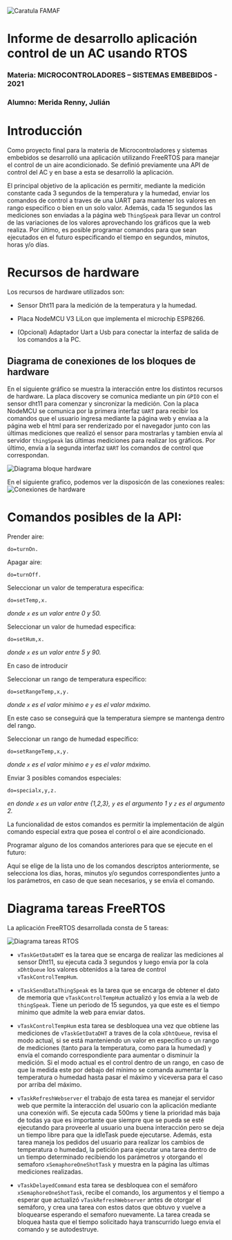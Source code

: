 ![Caratula FAMAF](resources/famaf.jpg)

# Informe de desarrollo aplicación control de un AC usando RTOS

### Materia: MICROCONTROLADORES – SISTEMAS EMBEBIDOS - 2021

### Alumno: Merida Renny, Julián


# Introducción

Como proyecto final para la materia de Microcontroladores y sistemas embebidos se desarrolló una aplicación utilizando FreeRTOS para manejar el control de un aire acondicionado. Se definió previamente una API de control del AC y en base a esta se desarrolló la aplicación.

El principal objetivo de la aplicación es permitir, mediante la medición constante cada 3 segundos de la temperatura y la humedad, enviar los comandos de control a traves de una UART para mantener los valores en rango especifico o bien en un solo valor. Además, cada 15 segundos las mediciones son enviadas a la página web `ThingSpeak` para llevar un control de las variaciones de los valores aprovechando los gráficos que la web realiza. Por último, es posible programar comandos para que sean ejecutados en el futuro especificando el tiempo en segundos, minutos, horas y/o días.


# Recursos de hardware

Los recursos de hardware utilizados son:

* Sensor Dht11 para la medición de la temperatura y la humedad.

* Placa NodeMCU V3 LiLon que implementa el microchip ESP8266.

* (Opcional) Adaptador Uart a Usb para conectar la interfaz de salida de los comandos a la PC.



## Diagrama de conexiones de los bloques de hardware

En el siguiente gráfico se muestra la interacción entre los distintos recursos de hardware. La placa discovery se comunica mediante un pin `GPIO` con el sensor dht11 para comenzar y sincronizar la medición. Con la placa NodeMCU se comunica por la primera interfaz `UART` para recibir los comandos que el usuario ingresa mediante la página web y enviaa a la página web el html para ser renderizado por el navegador junto con las últimas mediciones que realizó el sensor para mostrarlas y tambien envía al servidor `thingSpeak` las últimas mediciones para realizar los gráficos. Por último, envía a la segunda interfaz `UART` los comandos de control que correspondan.

![Diagrama bloque hardware](resources/hw_block.png)

En el siguiente grafico, podemos ver la disposicón de las conexiones reales:
![Conexiones de hardware](resources/hw_connections.png)



# Comandos posibles de la API:

Prender aire:

    do=turnOn.

Apagar aire:

    do=turnOff.

Seleccionar un valor de temperatura especifica:

    do=setTemp,x.

*donde `x` es un valor entre 0 y 50.*

Seleccionar un valor de humedad especifica:

    do=setHum,x.

*donde `x` es un valor entre 5 y 90.*

En caso de introducir

Seleccionar un rango de temperatura específico:

    do=setRangeTemp,x,y.

*donde `x` es el valor mínimo e `y` es el valor máximo.*

En este caso se conseguirá que la temperatura siempre se mantenga dentro del rango.


Seleccionar un rango de humedad específico:

    do=setRangeTemp,x,y.

*donde `x` es el valor mínimo e `y` es el valor máximo.*

Enviar 3 posibles comandos especiales:

    do=specialx,y,z.

*en donde `x` es un valor entre {1,2,3}, `y` es el argumento 1 y `z` es el argumento 2.*

La funcionalidad de estos comandos es permitir la implementación de algún comando especial extra que posea el control o el aire acondicionado.


Programar alguno de los comandos anteriores para que se ejecute en el futuro:

Aquí se elige de la lista uno de los comandos descriptos anteriormente, se selecciona los dias, horas, minutos y/o segundos correspondientes junto a los parámetros, en caso de que sean  necesarios, y se envía el comando.

# Diagrama tareas FreeRTOS

La aplicación FreeRTOS desarrollada consta de 5 tareas:

![Diagrama tareas RTOS](resources/RTOSTasks.png)




* `vTaskGetDataDHT` es la tarea que se encarga de realizar las mediciones al sensor Dht11, su ejecuta cada 3 segundos y luego envia por la cola `xDhtQueue` los valores obtenidos a la tarea de control `vTaskControlTempHum`.

* `vTaskSendDataThingSpeak` es la tarea que se encarga de obtener el dato de memoria que `vTaskControlTempHum` actualizó y los envia a la web de `thingSpeak`. Tiene un periodo de 15 segundos, ya que este es el tiempo mínimo que admite la web para enviar datos.

* `vTaskControlTempHum` esta tarea se desbloquea una vez que obtiene las mediciones de `vTaskGetDataDHT` a traves de la cola `xDhtQueue`, revisa el modo actual, si se está manteniendo un valor en especifico o un rango de mediciones (tanto para la temperatura, como para la humedad) y envía el comando correspondiente para aumentar o disminuir la medición. Si el modo actual es el control dentro de un rango, en caso de que la medida este por debajo del mínimo se comanda aumentar la temperatura o humedad hasta pasar el máximo y viceversa para el caso por arriba del máximo.

* `vTaskRefreshWebserver` el trabajo de esta tarea es manejar el servidor web que permite la interacción del usuario con la aplicación mediante una conexión wifi. Se ejecuta cada 500ms y tiene la prioridad más baja de todas ya que es importante que siempre que se pueda se esté ejecutando para proveerle al usuario una buena interacción pero se deja un tiempo libre para que la idleTask puede ejecutarse. Además, esta tarea maneja los pedidos del usuario para realizar los cambios de temperatura o humedad, la petición para ejecutar una tarea dentro de un tiempo determinado recibiendo los parámetros y otorgando el semaforo `xSemaphoreOneShotTask` y muestra en la página las ultimas mediciones realizadas.

* `vTaskDelayedCommand` esta tarea se desbloquea con el semáforo `xSemaphoreOneShotTask`, recibe el comando, los argumentos y el tiempo a esperar que actualizó `vTaskRefreshWebserver` antes de otorgar el semáforo, y crea una tarea con estos datos que obtuvo y vuelve a bloquearse esperando el semaforo nuevamente. La tarea creada se bloquea hasta que el tiempo solicitado haya transcurrido luego envia el comando y se autodestruye.
